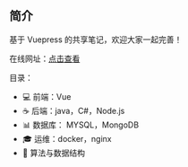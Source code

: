 ## 简介

基于 Vuepress 的共享笔记，欢迎大家一起完善！


在线网址：[点击查看](https://blog.harahozi.cn/docs/)


目录：

- 💻 前端：Vue
- ☕️ 后端：java，C#，Node.js
- 📊 数据库： MYSQL，MongoDB
- 🎓 运维：docker，nginx
- 🍉 算法与数据结构
